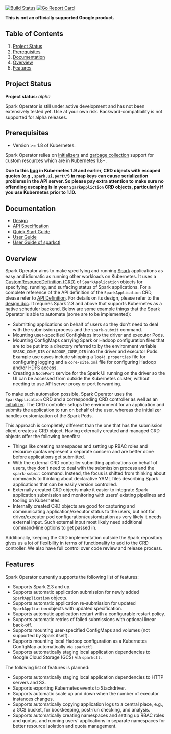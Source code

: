 [![Build Status](https://travis-ci.org/GoogleCloudPlatform/spark-on-k8s-operator.svg?branch=master)](https://travis-ci.org/GoogleCloudPlatform/spark-on-k8s-operator.svg?branch=master)
[![Go Report Card](https://goreportcard.com/badge/github.com/GoogleCloudPlatform/spark-on-k8s-operator)](https://goreportcard.com/report/github.com/GoogleCloudPlatform/spark-on-k8s-operator)

**This is not an officially supported Google product.**

## Table of Contents
1. [Project Status](#project-status)
2. [Prerequisites](#prerequisites)
3. [Documentation](#documentation)
4. [Overview](#overview)
5. [Features](#features)

## Project Status

**Project status:** *alpha* 

Spark Operator is still under active development and has not been extensively tested yet. Use at your own risk. Backward-compatibility is not supported for alpha releases.

## Prerequisites

* Version >= 1.8 of Kubernetes.

Spark Operator relies on [Initializers](https://kubernetes.io/docs/admin/extensible-admission-controllers/#initializers) 
and [garbage collection](https://kubernetes.io/docs/concepts/workloads/controllers/garbage-collection/) support for 
custom resources which are in Kubernetes 1.8+.

**Due to this [bug](https://github.com/kubernetes/kubernetes/issues/56018) in Kubernetes 1.9 and earlier, CRD objects with
escaped quotes (e.g., `spark.ui.port\"`) in map keys can cause serialization problems in the API server. So please pay
extra attention to make sure no offending escaping is in your `SparkAppliction` CRD objects, particularly if you use 
Kubernetes prior to 1.10.**   

## Documentation

* [Design](docs/design.md)
* [API Specification](docs/api.md)
* [Quick Start Guide](docs/quick-start-guide.md)
* [User Guide](docs/user-guide.md)
* [User Guide of sparkctl](sparkctl/README.md)

## Overview

Spark Operator aims to make specifying and running [Spark](https://github.com/apache/spark) 
applications as easy and idiomatic as running other workloads on Kubernetes. It uses a 
[CustomResourceDefinition (CRD)](https://kubernetes.io/docs/tasks/access-kubernetes-api/extend-api-custom-resource-definitions/) of 
`SparkApplication` objects for specifying, running, and surfacing status of Spark applications. For a complete reference 
of the API definition of the `SparkApplication` CRD, please refer to [API Definition](docs/api.md). For details on its design, 
please refer to the [design doc](docs/design.md). It requires Spark 2.3 and above that supports Kubernetes as a native scheduler 
backend. Below are some example things that the Spark Operator is able to automate (some are to be implemented):
* Submitting applications on behalf of users so they don't need to deal with the submission process and the `spark-submit` command.
* Mounting user-specified ConfigMaps into the driver and executor Pods.
* Mounting ConfigMaps carrying Spark or Hadoop configuration files that are to be put into a directory referred to by the 
environment variable `SPARK_CONF_DIR` or `HADOOP_CONF_DIR` into the driver and executor Pods. Example use cases include 
shipping a `log4j.properties` file for configuring logging and a `core-site.xml` file for configuring Hadoop and/or HDFS 
access.
* Creating a `NodePort` service for the Spark UI running on the driver so the UI can be accessed from outside the Kubernetes 
cluster, without needing to use API server proxy or port forwarding.

To make such automation possible, Spark Operator uses the `SparkApplication` CRD and a corresponding CRD controller as well as an 
[initializer](https://kubernetes.io/docs/admin/extensible-admission-controllers/#initializers). The CRD controller setups the 
environment for an application and submits the application to run on behalf of the user, whereas the initializer handles customization 
of the Spark Pods.

This approach is completely different than the one that has the submission client creates a CRD object. Having externally 
created and managed CRD objects offer the following benefits:
* Things like creating namespaces and setting up RBAC roles and resource quotas represent a separate concern and are better 
done before applications get submitted.
* With the external CRD controller submitting applications on behalf of users, they don't need to deal with the submission 
process and the `spark-submit` command. Instead, the focus is shifted from thinking about commands to thinking about declarative 
YAML files describing Spark applications that can be easily version controlled. 
* Externally created CRD objects make it easier to integrate Spark application submission and monitoring with users' existing 
pipelines and tooling on Kubernetes.
* Internally created CRD objects are good for capturing and communicating application/executor status to the users, but not 
for driver/executor pod configuration/customization as very likely it needs external input. Such external input most likely 
need additional command-line options to get passed in.

Additionally, keeping the CRD implementation outside the Spark repository gives us a lot of flexibility in terms of 
functionality to add to the CRD controller. We also have full control over code review and release process.

## Features

Spark Operator currently supports the following list of features:

* Supports Spark 2.3 and up.
* Supports automatic application submission for newly added `SparkApplication` objects.
* Supports automatic application re-submission for updated `SparkAppliation` objects with updated specification.
* Supports automatic application restart with a configurable restart policy.
* Supports automatic retries of failed submissions with optional linear back-off.
* Supports mounting user-specified ConfigMaps and volumes (not supported by Spark itself).
* Supports mounting local Hadoop configuration as a Kubernetes ConfigMap automatically via `sparkctl`.
* Supports automatically staging local application dependencies to Google Cloud Storage (GCS) via `sparkctl`.

The following list of features is planned:

* Supports automatically staging local application dependencies to HTTP servers and S3.
* Supports exporting Kubernetes events to Stackdriver.
* Supports automatic scale up and down when the number of executor instances changes.
* Supports automatically copying application logs to a central place, e.g., a GCS bucket, for bookkeeping, post-run checking, and analysis.
* Supports automatically creating namespaces and setting up RBAC roles and quotas, and running users' applications in separate 
namespaces for better resource isolation and quota management. 
